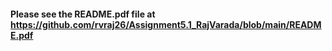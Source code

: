 #### Please see the README.pdf file at https://github.com/rvraj26/Assignment5.1_RajVarada/blob/main/README.pdf
